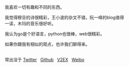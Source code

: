 <div style="padding-left:100px;padding-bottom:100px;">
	<p>我喜欢一切有趣和不同的东西。</p>	
	<p>我觉得穆旦的诗很精彩，王小波的杂文不错，阮一峰的blog值得一读，木玛的音乐很好听。</p>
	<p>我认为go是个好语言，python也很棒，web很精彩。</p>
	<p>如果你跟我有相似的观点，也许我们聊得来。</p>
	<br>
	常出没于 
	<a href="https://twitter.com/larkyang"><i class="fa fa-twitter"></i>  Twitter</a>&nbsp;&nbsp;
	<a href="https://github.com/rnoldo"><i class="fa fa-github"></i> Github</a>&nbsp;&nbsp;
	<a href="http://www.v2ex.com/member/yanng"><i class="fa fa-chevron-right"></i>  V2EX</a>&nbsp;&nbsp;
	<a href="http://weibo.com/yanng"><i class="fa fa-weibo"></i> Weibo</a>
	
</div>
